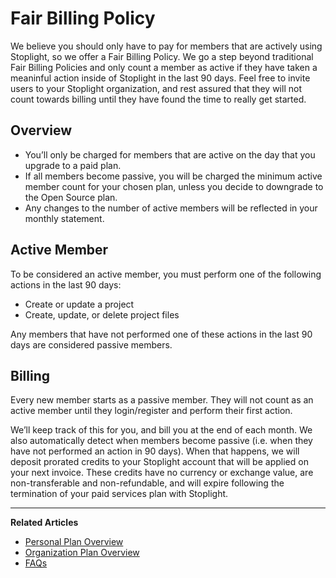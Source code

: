 # Fair Billing Policy 

We believe you should only have to pay for members that are actively using Stoplight, so we offer a Fair Billing Policy. We go a step beyond traditional Fair Billing Policies and only count a member as active if they have taken a meaninful action inside of Stoplight in the last 90 days. Feel free to invite users to your Stoplight organization, and rest assured that they will not count towards billing until they have found the time to really get started.

## Overview

- You’ll only be charged for members that are active on the day that you upgrade to a paid plan.
- If all members become passive, you will be charged the minimum active member count for your chosen plan, unless you decide to downgrade to the Open Source plan.
- Any changes to the number of active members will be reflected in your monthly statement.

## Active Member

To be considered an active member, you must perform one of the following actions in the last 90 days: 

- Create or update a project
- Create, update, or delete project files

Any members that have not performed one of these actions in the last 90 days are considered passive members. 

## Billing

Every new member starts as a passive member. They will not count as an active member until they login/register and perform their first action.

We’ll keep track of this for you, and bill you at the end of each month. We also automatically detect when members become passive (i.e. when they have not performed an action in 90 days). When that happens, we will deposit prorated credits to your Stoplight account that will be applied on your next invoice. These credits have no currency or exchange value, are non-transferable and non-refundable, and will expire following the termination of your paid services plan with Stoplight.

---
**Related Articles**
- [Personal Plan Overview](/platform/getting-started/billing/plans-overview)
- [Organization Plan Overview](/platform/getting-started/billing/organization-plan-overview)
- [FAQs](/platform/getting-started/billing/faqs)
